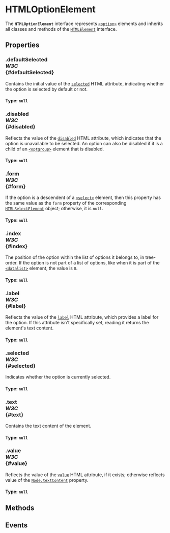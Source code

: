 # HTMLOptionElement

<div class='overview'>The <strong><code>HTMLOptionElement</code></strong> interface represents <a href="/en-US/docs/Web/HTML/Element/option" title="The HTML <option> element is used to define an item contained in a <select>, an <optgroup>, or a <datalist>&nbsp;element. As such,&nbsp;<option>&nbsp;can represent menu items in popups and other lists of items in an HTML document."><code>&lt;option&gt;</code></a> elements and inherits all classes and methods of the <a href="/en-US/docs/Web/API/HTMLElement" title="The HTMLElement interface represents any HTML element. Some elements directly implement this interface, while others implement it via an interface that inherits it."><code>HTMLElement</code></a> interface.</div>

## Properties

### .defaultSelected <div class="specs"><i>W3C</i></div> {#defaultSelected}

Contains the initial value of the <code><a href="/en-US/docs/Web/HTML/Element/option#attr-selected">selected</a></code> HTML attribute, indicating whether the option is selected by default or not.

#### **Type**: `null`

### .disabled <div class="specs"><i>W3C</i></div> {#disabled}

Reflects the value of the <code><a href="/en-US/docs/Web/HTML/Element/option#attr-disabled">disabled</a></code> HTML&nbsp;attribute, which indicates that the option is unavailable to be selected. An option can also be disabled if it is a child of an <a href="/en-US/docs/Web/HTML/Element/optgroup" title="The HTML <optgroup> element creates a grouping of options within a <select> element."><code>&lt;optgroup&gt;</code></a> element that is disabled.

#### **Type**: `null`

### .form <div class="specs"><i>W3C</i></div> {#form}

If the option is a descendent of a <a href="/en-US/docs/Web/HTML/Element/select" title="The HTML <select> element represents a control that provides a menu of options"><code>&lt;select&gt;</code></a> element, then this property has the same value as the <code>form</code> property of the corresponding <a href="/en-US/docs/Web/API/HTMLSelectElement" title="The HTMLSelectElement interface represents a <select> HTML Element. These elements also share all of the properties and methods of other HTML elements via the HTMLElement interface."><code>HTMLSelectElement</code></a> object; otherwise, it is <code>null</code>.

#### **Type**: `null`

### .index <div class="specs"><i>W3C</i></div> {#index}

The position of the option within the list of options it belongs to, in tree-order. If the option is not part of a list of options, like when it is part of the <a href="/en-US/docs/Web/HTML/Element/datalist" title="The HTML <datalist> element contains a set of <option> elements that represent the permissible or recommended options available to choose from within other controls."><code>&lt;datalist&gt;</code></a> element, the value is <code>0</code>.

#### **Type**: `null`

### .label <div class="specs"><i>W3C</i></div> {#label}

Reflects the value of the <code><a href="/en-US/docs/Web/HTML/Element/option#attr-label">label</a></code> HTML attribute, which provides a label for the option. If this attribute isn't specifically set, reading it returns the element's text content.

#### **Type**: `null`

### .selected <div class="specs"><i>W3C</i></div> {#selected}

Indicates whether the option is currently selected.

#### **Type**: `null`

### .text <div class="specs"><i>W3C</i></div> {#text}

Contains the text content of the element.

#### **Type**: `null`

### .value <div class="specs"><i>W3C</i></div> {#value}

Reflects the value of the <code><a href="/en-US/docs/Web/HTML/Element/option#attr-value">value</a></code> HTML attribute, if it exists; otherwise reflects value of the <a href="/en-US/docs/Web/API/Node/textContent" title="The textContent property of the Node interface represents the text content of the node and its descendants."><code>Node.textContent</code></a> property.

#### **Type**: `null`

## Methods

## Events
